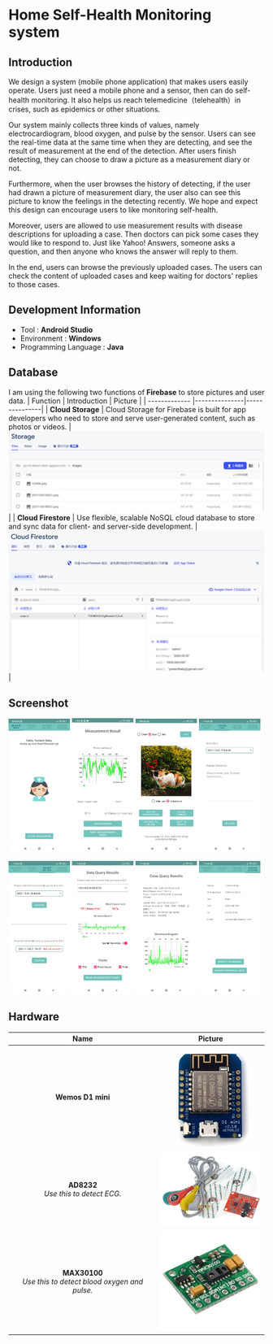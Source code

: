 # Home Self-Health Monitoring system

## Introduction
We design a system (mobile phone application) that makes users easily operate. Users just need a mobile phone and a sensor, then can do self-health monitoring. It also helps us reach telemedicine（telehealth）in crises, such as epidemics or other situations.

Our system mainly collects three kinds of values, namely electrocardiogram, blood oxygen, and pulse by the sensor. Users can see the real-time data at the same time when they are detecting, and see the result of measurement at the end of the detection. After users finish detecting, they can choose to draw a picture as a measurement diary or not. 

Furthermore, when the user browses the history of detecting, if the user had drawn a picture of measurement diary, the user also can see this picture to know the feelings in the detecting recently. We hope and expect this design can encourage users to like monitoring self-health.

Moreover, users are allowed to use measurement results with disease descriptions for uploading a case. Then doctors can pick some cases they would like to respond to. Just like Yahoo! Answers, someone asks a question, and then anyone who knows the answer will reply to them.

In the end, users can browse the previously uploaded cases. The users can check the content of uploaded cases and keep waiting for doctors' replies to those cases.

## Development Information
* Tool : **Android Studio**
* Environment : **Windows**
* Programming Language : **Java**

## Database
I am using the following two functions of **Firebase** to store pictures and user data.
| Function  | Introduction | Picture |
| ------------- |---------------|---------------|
| **Cloud Storage**      | Cloud Storage for Firebase is built for app developers who need to store and serve user-generated content, such as photos or videos.     | ![image](https://github.com/brian415112/Detect_AI/blob/11ed8ab1d807c71fe85520452fbe68ae124739a7/image/Cloud%20Storage.png)     |
| **Cloud Firestore**      | Use flexible, scalable NoSQL cloud database to store and sync data for client- and server-side development.     | ![image](https://github.com/brian415112/Detect_AI/blob/11ed8ab1d807c71fe85520452fbe68ae124739a7/image/Cloud%20Firestore.png)     |

## Screenshot
<img src="https://github.com/brian415112/Detect_AI/blob/b6f5651dcb9decf20dfa581e0e78bb373fce5b61/image/screenshot/1.jpg" width="24%"> <img src="https://github.com/brian415112/Detect_AI/blob/b6f5651dcb9decf20dfa581e0e78bb373fce5b61/image/screenshot/1-1.jpg" width="24%"> <img src="https://github.com/brian415112/Detect_AI/blob/b6f5651dcb9decf20dfa581e0e78bb373fce5b61/image/screenshot/1-2.jpg" width="24%"> <img src="https://github.com/brian415112/Detect_AI/blob/b6f5651dcb9decf20dfa581e0e78bb373fce5b61/image/screenshot/2.jpg" width="24%">

<img src="https://github.com/brian415112/Detect_AI/blob/b6f5651dcb9decf20dfa581e0e78bb373fce5b61/image/screenshot/3.jpg" width="24%"> <img src="https://github.com/brian415112/Detect_AI/blob/b6f5651dcb9decf20dfa581e0e78bb373fce5b61/image/screenshot/3-1.jpg" width="24%"> <img src="https://github.com/brian415112/Detect_AI/blob/b6f5651dcb9decf20dfa581e0e78bb373fce5b61/image/screenshot/3-2.jpg" width="24%"> <img src="https://github.com/brian415112/Detect_AI/blob/b6f5651dcb9decf20dfa581e0e78bb373fce5b61/image/screenshot/4.jpg" width="24%">

## Hardware
| Name | Picture |
| :-------------: | :---------------: |
| **Wemos D1 mini** | <img src="https://github.com/brian415112/Detect_AI/blob/c4edc6258a520a884e919b0048140393b3b732a3/image/hardware/Wemos%20D1%20mini.jpg" width="200">|
| **AD8232**<br>*Use this to detect ECG.* | <img src="https://github.com/brian415112/Detect_AI/blob/c4edc6258a520a884e919b0048140393b3b732a3/image/hardware/AD8232.jpg" width="200">|
| **MAX30100**<br>*Use this to detect blood oxygen and pulse.* | <img src="https://github.com/brian415112/Detect_AI/blob/c4edc6258a520a884e919b0048140393b3b732a3/image/hardware/MAX30100.jpg" width="200">|
